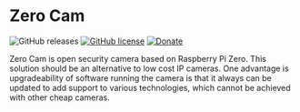 # Zero Cam

![GitHub releases](https://img.shields.io/github/v/release/juraj8/zero-cam)
[![GitHub license](https://img.shields.io/github/license/juraj8/zero-cam)](https://raw.githubusercontent.com/juraj8/zero-cam/main/LICENSE)
[![Donate](https://img.shields.io/badge/donate-PayPal-blue.svg)](https://paypal.me/JurajGiertl)


Zero Cam is open security camera based on Raspberry Pi Zero. This solution should be an alternative to low cost IP cameras.
One advantage is upgradeability of software running the camera is that it always can be updated to add support to various technologies, which cannot be achieved with other cheap cameras.

